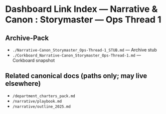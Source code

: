 # Dashboard Link Index — Narrative & Canon : Storymaster — Ops Thread 1

## Archive-Pack
- `./Narrative-Canon_Storymaster_Ops-Thread-1_STUB.md` — Archive stub
- `./Corkboard_Narrative-Canon_Storymaster_Ops-Thread-1.md` — Corkboard snapshot

## Related canonical docs (paths only; may live elsewhere)
- `/department_charters_pack.md`
- `/narrative/playbook.md`
- `/narrative/outline_2025.md`
